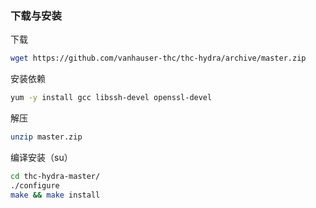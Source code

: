 ### 下载与安装

下载

```bash
wget https://github.com/vanhauser-thc/thc-hydra/archive/master.zip
```

安装依赖

```bash
yum -y install gcc libssh-devel openssl-devel
```

解压

```bash
unzip master.zip
```

编译安装（su）

```bash
cd thc-hydra-master/
./configure
make && make install
```

